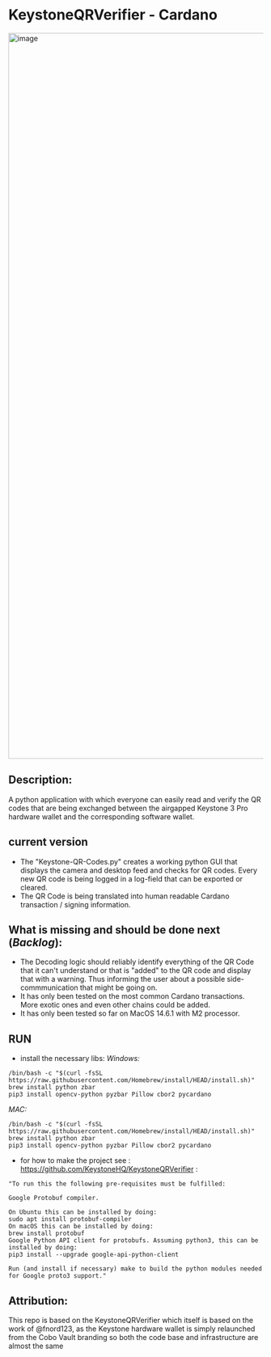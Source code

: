 # KeystoneQRVerifier - Cardano

<img width="1436" alt="image" src="https://github.com/user-attachments/assets/db039f11-cd9d-4021-8dbb-736e69c0d41e">


## Description:
A python application with which everyone can easily read and verify the QR codes that are being exchanged between the airgapped Keystone 3 Pro hardware wallet and the corresponding software wallet.

## current version
- The "Keystone-QR-Codes.py" creates a working python GUI that displays the camera and desktop feed and checks for QR codes.
Every new QR code is being logged in a log-field that can be exported or cleared.
- The QR Code is being translated into human readable Cardano transaction / signing information.

## What is missing and should be done next (_Backlog_):
- The Decoding logic should reliably identify everything of the QR Code that it can't understand or that is "added" to the QR code and display that with a warning. Thus informing the user about a possible side-commmunication that might be going on.
- It has only been tested on the most common Cardano transactions. More exotic ones and even other chains could be added.
- It has only been tested so far on MacOS 14.6.1 with M2 processor. 

## RUN
- install the necessary libs:
*Windows:*
```
/bin/bash -c "$(curl -fsSL https://raw.githubusercontent.com/Homebrew/install/HEAD/install.sh)"
brew install python zbar
pip3 install opencv-python pyzbar Pillow cbor2 pycardano
```

*MAC:*
```
/bin/bash -c "$(curl -fsSL https://raw.githubusercontent.com/Homebrew/install/HEAD/install.sh)"
brew install python zbar
pip3 install opencv-python pyzbar Pillow cbor2 pycardano
```

- for how to make the project see : https://github.com/KeystoneHQ/KeystoneQRVerifier :
```
"To run this the following pre-requisites must be fulfilled:

Google Protobuf compiler.

On Ubuntu this can be installed by doing:
sudo apt install protobuf-compiler
On macOS this can be installed by doing:
brew install protobuf
Google Python API client for protobufs. Assuming python3, this can be installed by doing:
pip3 install --upgrade google-api-python-client

Run (and install if necessary) make to build the python modules needed for Google proto3 support."
```

## Attribution:
This repo is based on the KeystoneQRVerifier which itself is based on the work of @fnord123, as the Keystone hardware wallet is simply relaunched from the Cobo Vault branding so both the code base and infrastructure are almost the same
